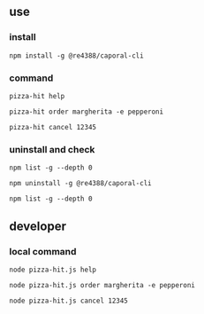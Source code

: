## use

### install

`npm install -g @re4388/caporal-cli`

### command

`pizza-hit help`

`pizza-hit order margherita -e pepperoni`

`pizza-hit cancel 12345`

### uninstall and check

`npm list -g --depth 0`

`npm uninstall -g @re4388/caporal-cli`

`npm list -g --depth 0`

## developer

### local command

`node pizza-hit.js help`

`node pizza-hit.js order margherita -e pepperoni`

`node pizza-hit.js cancel 12345`
